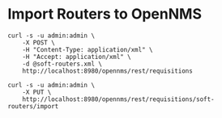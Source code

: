# Import Routers to OpenNMS

    curl -s -u admin:admin \
        -X POST \
        -H "Content-Type: application/xml" \
        -H "Accept: application/xml" \
        -d @soft-routers.xml \
        http://localhost:8980/opennms/rest/requisitions

    curl -s -u admin:admin \
        -X PUT \
        http://localhost:8980/opennms/rest/requisitions/soft-routers/import